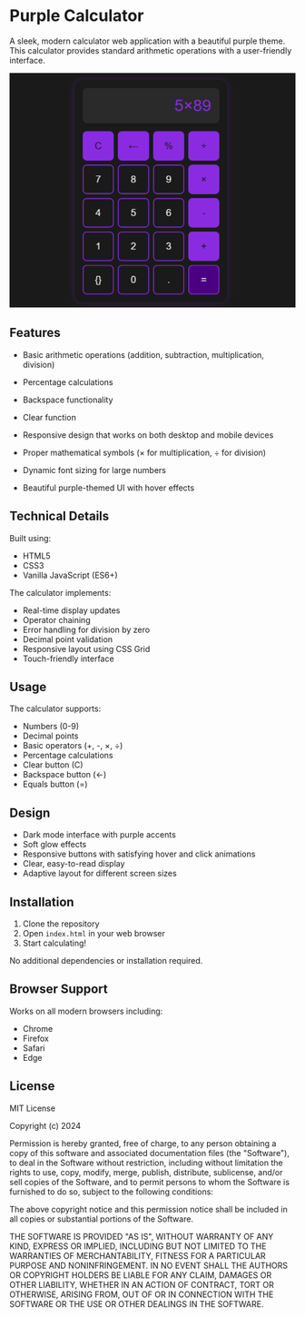 # Purple Calculator

A sleek, modern calculator web application with a beautiful purple theme. This calculator provides standard arithmetic operations with a user-friendly interface.

![Purple Calculator Screenshot](images/screenshot.png)

## Features

- Basic arithmetic operations (addition, subtraction, multiplication, division)
- Percentage calculations
- Backspace functionality

- Clear function
- Responsive design that works on both desktop and mobile devices
- Proper mathematical symbols (× for multiplication, ÷ for division)
- Dynamic font sizing for large numbers
- Beautiful purple-themed UI with hover effects

## Technical Details

Built using:
- HTML5
- CSS3
- Vanilla JavaScript (ES6+)

The calculator implements:
- Real-time display updates
- Operator chaining
- Error handling for division by zero
- Decimal point validation
- Responsive layout using CSS Grid
- Touch-friendly interface

## Usage

The calculator supports:
- Numbers (0-9)
- Decimal points
- Basic operators (+, -, ×, ÷)
- Percentage calculations
- Clear button (C)
- Backspace button (←)
- Equals button (=)

## Design

- Dark mode interface with purple accents
- Soft glow effects
- Responsive buttons with satisfying hover and click animations
- Clear, easy-to-read display
- Adaptive layout for different screen sizes

## Installation

1. Clone the repository
2. Open `index.html` in your web browser
3. Start calculating!

No additional dependencies or installation required.

## Browser Support

Works on all modern browsers including:
- Chrome
- Firefox
- Safari
- Edge

## License

MIT License

Copyright (c) 2024

Permission is hereby granted, free of charge, to any person obtaining a copy
of this software and associated documentation files (the "Software"), to deal
in the Software without restriction, including without limitation the rights
to use, copy, modify, merge, publish, distribute, sublicense, and/or sell
copies of the Software, and to permit persons to whom the Software is
furnished to do so, subject to the following conditions:

The above copyright notice and this permission notice shall be included in all
copies or substantial portions of the Software.

THE SOFTWARE IS PROVIDED "AS IS", WITHOUT WARRANTY OF ANY KIND, EXPRESS OR
IMPLIED, INCLUDING BUT NOT LIMITED TO THE WARRANTIES OF MERCHANTABILITY,
FITNESS FOR A PARTICULAR PURPOSE AND NONINFRINGEMENT. IN NO EVENT SHALL THE
AUTHORS OR COPYRIGHT HOLDERS BE LIABLE FOR ANY CLAIM, DAMAGES OR OTHER
LIABILITY, WHETHER IN AN ACTION OF CONTRACT, TORT OR OTHERWISE, ARISING FROM,
OUT OF OR IN CONNECTION WITH THE SOFTWARE OR THE USE OR OTHER DEALINGS IN THE
SOFTWARE. 